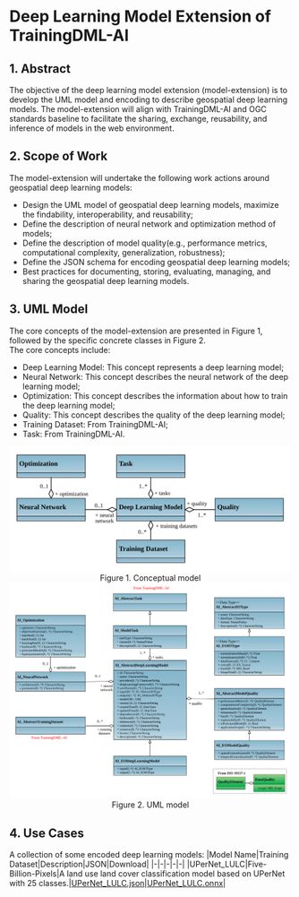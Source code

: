 # Deep Learning Model Extension of TrainingDML-AI

## 1. Abstract
The objective of the deep learning model extension (model-extension) is to develop the UML model and encoding to describe geospatial deep learning models. The model-extension will align with TrainingDML-AI and OGC standards baseline to facilitate the sharing, exchange, reusability, and inference of models in the web environment.

## 2. Scope of Work
The model-extension will undertake the following work actions around geospatial deep learning models:
- Design the UML model of geospatial deep learning models, maximize the findability, interoperability, and reusability;
- Define the description of neural network and optimization method of models;
- Define the description of model quality(e.g., performance metrics, computational complexity, generalization, robustness);
- Define the JSON schema for encoding geospatial deep learning models;
- Best practices for documenting, storing, evaluating, managing, and sharing the geospatial deep learning models.

## 3. UML Model
The core concepts of the model-extension are presented in Figure 1, followed by the specific concrete classes in Figure 2.      
The core concepts include:
- Deep Learning Model: This concept represents a deep learning model;
- Neural Network: This concept describes the neural network of the deep learning model;
- Optimization: This concept describes the information about how to train the deep learning model;
- Quality: This concept describes the quality of the deep learning model;
- Training Dataset: From TrainingDML-AI;
- Task: From TrainingDML-AI.
<div align=center>
<img width="600" src="UML/Conceptual Model.svg"/>
</div>
<div align=center> Figure 1. Conceptual model</div>

<div align=center>
<img width="900" src="UML/UML Model.svg"/>
</div>
<div align=center> Figure 2. UML model</div>

## 4. Use Cases
A collection of some encoded deep learning models:
|Model Name|Training Dataset|Description|JSON|Download|
|-|-|-|-|-|
|UPerNet_LULC|Five-Billion-Pixels|A land use land cover classification model based on UPerNet with 25 classes.|[UPerNet_LULC.json](use-cases/UPerNet_LULC.json)|[UPerNet_LULC.onnx](https://drive.google.com/file/d/1AcsTRsgHAwOROfq1qsa709kdKHleFmE0/view?usp=drive_link)|





